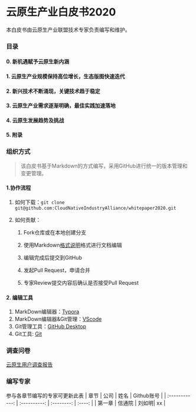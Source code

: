 # 云原生产业白皮书2020

本白皮书由云原生产业联盟技术专家负责编写和维护。

### 目录
#### 0. 新机遇赋予云原生新内涵
#### 1. 云原生产业规模保持高位增长，生态版图快速迭代
#### 2. 新兴技术不断涌现，关键技术趋于稳定
#### 3. 云原生产业需求逐渐明确，最佳实践加速落地
#### 4. 云原生发展趋势及挑战
#### 5. 附录

### 组织方式

>该白皮书基于Markdown的方式编写，采用GitHub进行统一的版本管理和变更管理。

#### 1.协作流程
1. 如何下载：`git clone git@github.com:CloudNativeIndustryAlliance/whitepaper2020.git`

2. 如何贡献：

   1. Fork仓库或在本地创建分支
   
   2. 使用Markdown[格式说明](http://www.markdown.cn/)格式进行文档编辑

   3. 编辑完成后提交到GitHub

   4. 发起Pull Request，申请合并

   5. 专家Review提交内容后确认是否接受Pull Request


#### 2. 编辑工具

   1. MarkDown编辑器：[Typora](https://typora.io)
   2. MarkDown编辑器&Git管理：[VScode](https://code.visualstudio.com/)
   3. Git管理工具：[GitHub Desktop](https://desktop.github.com)
   4. Git工具: [Git](https://git-scm.com/)
   

### 调查问卷
[云原生用户调查报告](https://www.wjx.cn/jq/73578301.aspx)

### 编写专家

参与各章节编写的专家可更新此表
|      章节      | 公司 | 姓名 | Github账号 |
| :------------: | :----------: | :--------: | :----: |
|    第一章  | 信通院 | 刘如明| xx |
